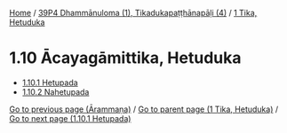
[Home](/) / [39P4 Dhammānuloma (1), Tikadukapaṭṭhānapāḷi (4)](../../39P4.md) / [1 Tika, Hetuduka](../1.md)

# 1.10 Ācayagāmittika, Hetuduka

* [1.10.1 Hetupada](1.10/1.10.1.md)
* [1.10.2 Nahetupada](1.10/1.10.2.md)

[Go to previous page (Ārammaṇa)](1.9/1.9.2/1.9.2.1--7/Paccaniya/Arammana.md) / [Go to parent page (1 Tika, Hetuduka)](../1.md) / [Go to next page (1.10.1 Hetupada)](1.10/1.10.1.md)


